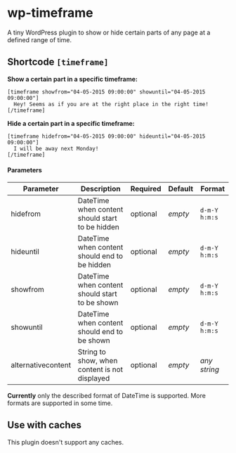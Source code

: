 # wp-timeframe
A tiny WordPress plugin to show or hide certain parts of any page at a defined range of time.

## Shortcode `[timeframe]`

**Show a certain part in a specific timeframe:**   
  ```
  [timeframe showfrom="04-05-2015 09:00:00" showuntil="04-05-2015 09:00:00"]
    Hey! Seems as if you are at the right place in the right time!
  [/timeframe]
  ```

**Hide a certain part in a specific timeframe:**   
  ```
  [timeframe hidefrom="04-05-2015 09:00:00" hideuntil="04-05-2015 09:00:00"]
    I will be away next Monday!
  [/timeframe]
  ```

#### Parameters
Parameter | Description | Required | Default | Format
--- | --- | --- | --- | ---
hidefrom | DateTime when content should start to be hidden | optional | *empty* | ``d-m-Y h:m:s``
hideuntil | DateTime when content should end to be hidden | optional | *empty* | ``d-m-Y h:m:s``
showfrom | DateTime when content should start to be shown | optional | *empty* | ``d-m-Y h:m:s``
showuntil | DateTime when content should end to be shown | optional | *empty* | ``d-m-Y h:m:s``
alternativecontent | String to show, when content is not displayed | optional | *empty* | *any string*

**Currently** only the described format of DateTime is supported. More formats are supported in some time.

## Use with caches
This plugin doesn't support any caches.
